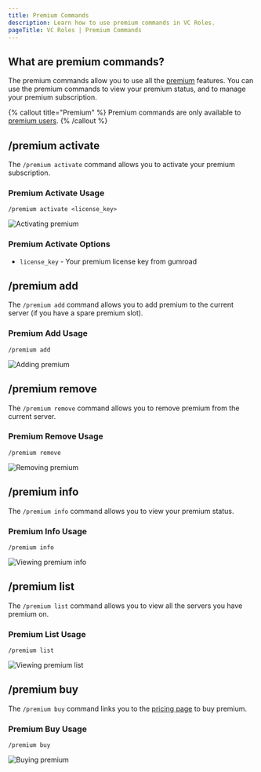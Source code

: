 ```yaml
---
title: Premium Commands
description: Learn how to use premium commands in VC Roles.
pageTitle: VC Roles | Premium Commands
---
```


## What are premium commands?

The premium commands allow you to use all the [premium](/pricing) features. You can use the premium commands to view your premium status, and to manage your premium subscription.

{% callout title="Premium" %}
Premium commands are only available to [premium users](/pricing).
{% /callout %}

## /premium activate

The `/premium activate` command allows you to activate your premium subscription.

### Premium Activate Usage

`/premium activate <license_key>`

![Activating premium](/assets/premium-activate-command.png)

### Premium Activate Options

-   `license_key` - Your premium license key from gumroad

## /premium add

The `/premium add` command allows you to add premium to the current server (if you have a spare premium slot).

### Premium Add Usage

`/premium add`

![Adding premium](/assets/premium-add-command.png)

## /premium remove

The `/premium remove` command allows you to remove premium from the current server.

### Premium Remove Usage

`/premium remove`

![Removing premium](/assets/premium-remove-command.png)

## /premium info

The `/premium info` command allows you to view your premium status.

### Premium Info Usage

`/premium info`

![Viewing premium info](/assets/premium-info-command.png)

## /premium list

The `/premium list` command allows you to view all the servers you have premium on.

### Premium List Usage

`/premium list`

![Viewing premium list](/assets/premium-list-command.png)

## /premium buy

The `/premium buy` command links you to the [pricing page](/pricing) to buy premium.

### Premium Buy Usage

`/premium buy`

![Buying premium](/assets/premium-buy-command.png)
